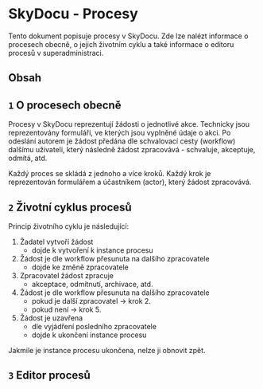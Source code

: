 # SkyDocu - Procesy
Tento dokument popisuje procesy v SkyDocu. Zde lze nalézt informace o procesech obecně, o jejich životním cyklu a také informace o editoru procesů v superadministraci.

## Obsah

## `1` O procesech obecně
Procesy v SkyDocu reprezentují žádosti o jednotlivé akce. Technicky jsou reprezentovány formuláři, ve kterých jsou vyplněné údaje o akci. Po odeslání autorem je žádost předána dle schvalovací cesty (workflow) dalšímu uživateli, který následně žádost zpracovává - schvaluje, akceptuje, odmítá, atd.

Každý proces se skládá z jednoho a více kroků. Každý krok je reprezentován formulářem a účastníkem (actor), který žádost zpracovává.

## `2` Životní cyklus procesů
Princip životního cyklu je následující:

1. Žadatel vytvoří žádost
    - dojde k vytvoření k instance procesu
2. Žádost je dle workflow přesunuta na dalšího zpracovatele
    - dojde ke změně zpracovatele
3. Zpracovatel žádost zpracuje
    - akceptace, odmítnutí, archivace, atd.
4. Žádost je dle workflow přesunuta na dalšího zpracovatele
    - pokud je další zpracovatel -> krok 2.
    - pokud není -> krok 5.
5. Žádost je uzavřena
    - dle vyjádření posledního zpracovatele
    - dojde k ukončení instance procesu

Jakmile je instance procesu ukončena, nelze ji obnovit zpět.

## `3` Editor procesů